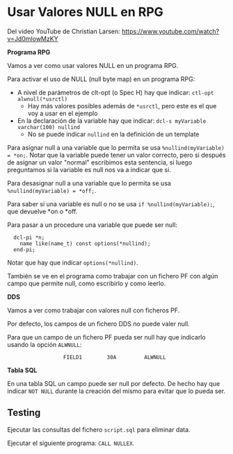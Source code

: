 # Usar Valores NULL en RPG

Del video YouTube de Christian Larsen: https://www.youtube.com/watch?v=Jd0mIowMzKY

**Programa RPG**

Vamos a ver como usar valores NULL en un programa RPG.

Para activar el uso de NULL (null byte map) en un programa RPG:

- A nivel de parámetros de clt-opt (o Spec H) hay que indicar: `ctl-opt alwnull(*usrctl)`
  - Hay más valores posibles además de `*usrctl`, pero este es el que voy a usar en el ejemplo
- En la declaración de la variable hay que indicar: `dcl-s myVariable varchar(100) nullind`
  - No se puede indicar `nullind` en la definición de un template

Para asignar null a una variable que lo permita se usa `%nullind(myVariable) = *on;`. Notar que la variable puede tener un valor correcto, pero si después de asignar un valor "normal" escribimos esta sentencia, si luego preguntamos si la variable es null nos va a indicar que si.

Para desasignar null a una variable que lo permita se usa `%nullind(myVariable) = *off;`.

Para saber si una variable es null o no se usa `if %nullind(myVariable);`, que devuelve *on o *off.

Para pasar a un procedure una variable que puede ser null:

```
  dcl-pi *n;
    name like(name_t) const options(*nullind);
  end-pi;
```

Notar que hay que indicar `options(*nullind)`.

También se ve en el programa como trabajar con un fichero PF con algún campo que permite null, como escribirlo y como leerlo.

**DDS**

Vamos a ver como trabajar con valores null con ficheros PF.

Por defecto, los campos de un fichero DDS no puede valer null.

Para que un campo de un fichero PF pueda ser null hay que indicarlo usando la opción `ALWNULL`:

`                  FIELD1        30A         ALWNULL`

**Tabla SQL**

En una tabla SQL un campo puede ser null por defecto. De hecho hay que indicar `NOT NULL` durante la creación del mismo para evitar que lo pueda ser.

## Testing

Ejecutar las consultas del fichero `script.sql` para eliminar data.

Ejecutar el siguiente programa: `CALL NULLEX`.
